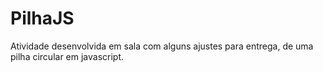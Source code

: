 # PilhaJS
Atividade desenvolvida em sala com alguns ajustes para entrega, de uma pilha circular em javascript.
